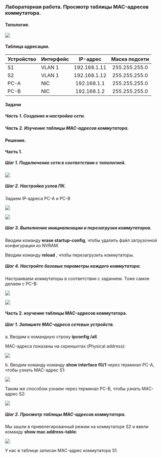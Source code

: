 ### Лабораторная работа. Просмотр таблицы MAC-адресов коммутатора.


#### Топология.
![](https://sun9-east.userapi.com/sun9-75/s/v1/ig2/KE5pEvQb5RYILP1eN5W8Y18OZVVA4rAZbWQwFzpIBYIyUhfaL4PcvVj2Pol6B7HjUPpO12lwza9XGfYfEEK3VPMu.jpg?size=348x224&quality=96&type=album)

#### Таблица адресации.

| Устройство | Интерфейс |   IP-адрес   | Маска подсети |
|------------|-----------|:------------:|:-------------:|
| S1         | VLAN 1    | 192.168.1.11 | 255.255.255.0 |
| S2         | VLAN 1    | 192.168.1.12 | 255.255.255.0 |
| PC-A       | NIC       | 192.168.1.1  | 255.255.255.0 |
| PC-B       | NIC       | 192.168.1.2  | 255.255.255.0 |

#### Задачи
##### Часть 1. Создание и настройка сети.

##### Часть 2. Изучение таблицы MAC-адресов коммутатора.

#### Решение.

#### Часть 1.

##### Шаг 1. Подключение сети в соответствии с топологией.

![](https://sun9-north.userapi.com/sun9-79/s/v1/ig2/t5xXF9hCtku_6XyKUlHMqcLluJY6zeJWihJpjGXLB12zr5RTxVEVh_-zZpDpbN070MKHza1MUL1znxcdR1JpVXrW.jpg?size=647x389&quality=96&type=album)

##### Шаг 2. Настройка узлов ПК.

Задаем IP-адреса PC-A и PC-B

![](https://sun1.userapi.com/sun1-18/s/v1/ig2/yzCo_2d21biBTG5T3esD22LE4j4WrBcjHwJ9tdAmyEVSLVxIEmxgqR_kNBRQguN35d_6wrlskwqlibvr2646FEpc.jpg?size=704x286&quality=96&type=album)

![](https://sun1.userapi.com/sun1-23/s/v1/ig2/BLadwB8u575FsrkAWi797awiNIJeeqoxg_vjUY6k-ByQxTiB3QLbaWg_t_kmzcHhQ5oqStfGjPMoZETBI-esZs71.jpg?size=697x295&quality=96&type=album)

##### Шаг 3. Выполнение инициализации и перезагрузки коммутаторов.

Вводим команду **erase startup-config**, чтобы удалить файл загрузочной конфигурации из NVRAM. 

Вводим команду **reload** , чтобы перезагрузить коммутаторы.

##### Шаг 4. Настройте базовые параметры каждого коммутатора.

Настраиваем коммутаторы в соответствии с заданием. Тоже самое делаем с PC-B:

![](https://sun1.userapi.com/sun1-30/s/v1/ig2/S7J02VLVJRAPVAa23AVQk928GGEvNE2fDkQmtDZUYawyXcMp6mOaa2UySIrFYoyPvwD6DjJupvuIQomiNJtZN7fS.jpg?size=626x504&quality=96&type=album)

![](https://sun1.userapi.com/sun1-47/s/v1/ig2/3PN363spiJNpSyoYrx-3ObEWJp-PG7MFDwaWO_2VKUVVaAnou8L-P8JCLE0haRIU4TRXyRHgaZ-8MM3B-xptowAE.jpg?size=632x522&quality=96&type=album)

#### Часть 2. изучение таблицы MAC-адресов коммутатора.

##### Шаг 1. Запишите MAC-адреса сетевых устройств.

а. Вводим к командную строку **ipconfig /all**.

MAC-адреса показаны на скриншотах (Physical address):

![](https://sun1.userapi.com/sun1-90/s/v1/ig2/6bOix-Cz-0BxnuQOY2ZfAm7Q7DPBxOGofgdX2uKp94JAgZNeUdY6jsCkfIsjT3ouQJpZOZ2pyItH1vBa-KF7PuXC.jpg?size=691x756&quality=96&type=album)

b. Вводим команду команду **show interface f0/1** через терминал PC-A, чтобы узнать MAC-адрес S1:

![](https://sun1.userapi.com/sun1-13/s/v1/ig2/Bfb4Vyoo46qu-Y7LZcMZXIPj3SCIxdjqLXt6y56-QVjqePhgawJ0AA27YEng99InhE7ZIKpVdYaXIthfJQojnI-s.jpg?size=627x515&quality=96&type=album)

Таким же способом узнаем через терминал PC-B, чтобы узнать MAC-адрес S2:

![](https://sun9-east.userapi.com/sun9-33/s/v1/ig2/iOmKLtixj1sILSwJKqugmMD0sn-YhwNutkIOmxgKRzNgdIaNTvM3Os9tBLfur2wmgkyVk5QeBcXD8hKtW6wTFLSA.jpg?size=631x500&quality=96&type=album)

##### Шаг 2. Просмотр таблицы MAC-адресов коммутатора.

Мы зашли в привелегированный режим на коммутаторе S2 и ввели команду **show mac address-table**:

![](https://sun1.userapi.com/sun1-28/s/v1/ig2/pI9DsG-GV_REScQ2T7LQQ-axCVCq59pQIrVHBwQAv6zvknphNYa54d5gB6Kl7WdZ9yzFzR9aWaE6hnPks-YYojZY.jpg?size=629x171&quality=96&type=album)

У нас в таблице записан MAC-адрес коммутатора S1.

